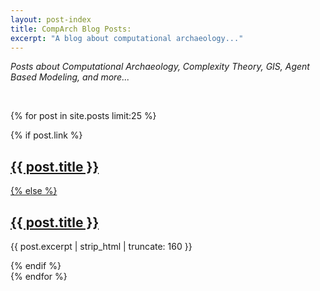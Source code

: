 ```yaml
---
layout: post-index
title: CompArch Blog Posts:
excerpt: "A blog about computational archaeology..."
---
```


*Posts about Computational Archaeology, Complexity Theory, GIS, Agent Based Modeling, and more...*

<br>

{% for post in site.posts limit:25 %}
<article>
{% if post.link %}
<h2 class="link-post"><a href="{{ site.url }}{{ post.url }}" title="{{ post.title }}">{{ post.title }}</a> <a href="{{ post.link }}" target="_blank" title="{{ post.title }}"><i class="fa fa-link"></i></h2>
{% else %}
<h2><a href="{{ site.url }}{{ post.url }}" title="{{ post.title }}">{{ post.title }}</a></h2>
<p>{{ post.excerpt | strip_html | truncate: 160 }}</p>
{% endif %}
</article>
{% endfor %}